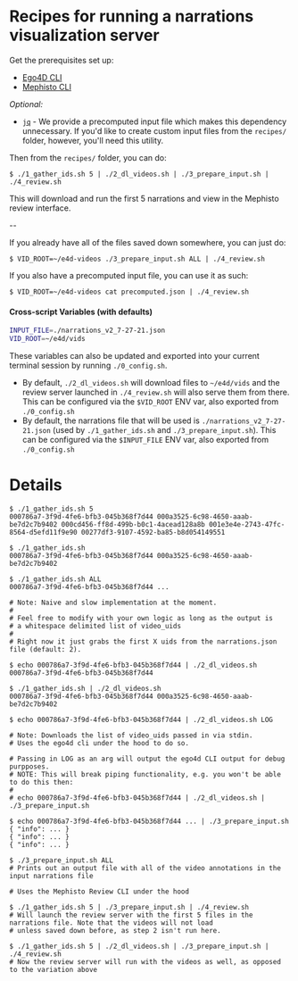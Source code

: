 # Recipes for running a narrations visualization server

Get the prerequisites set up:

- [Ego4D CLI](https://github.com/facebookresearch/Ego4D/tree/master/ego4d/cli)
- [Mephisto CLI](https://github.com/facebookresearch/mephisto/blob/main/docs/quickstart.md)

_Optional:_

- [`jq`](https://stedolan.github.io/jq/download/) - We provide a precomputed input file which makes this dependency unnecessary. If you'd like to create custom input files from the `recipes/` folder, however, you'll need this utility.

Then from the `recipes/` folder, you can do:

```console
$ ./1_gather_ids.sh 5 | ./2_dl_videos.sh | ./3_prepare_input.sh | ./4_review.sh
```

This will download and run the first 5 narrations and view in the Mephisto review interface.

--

If you already have all of the files saved down somewhere, you can just do:

```shell
$ VID_ROOT=~/e4d-videos ./3_prepare_input.sh ALL | ./4_review.sh
```

If you also have a precomputed input file, you can use it as such:

```shell
$ VID_ROOT=~/e4d-videos cat precomputed.json | ./4_review.sh
```

#### Cross-script Variables (with defaults)

```bash
INPUT_FILE=./narrations_v2_7-27-21.json
VID_ROOT=~/e4d/vids
```

These variables can also be updated and exported into your current terminal session by running `./0_config.sh`.

- By default, `./2_dl_videos.sh` will download files to `~/e4d/vids` and the review server launched in `./4_review.sh` will also serve them from there. This can be configured via the `$VID_ROOT` ENV var, also exported from `./0_config.sh`
- By default, the narrations file that will be used is `./narrations_v2_7-27-21.json` (used by `./1_gather_ids.sh` and `./3_prepare_input.sh`). This can be configured via the `$INPUT_FILE` ENV var, also exported from `./0_config.sh`

# Details

```console
$ ./1_gather_ids.sh 5
000786a7-3f9d-4fe6-bfb3-045b368f7d44 000a3525-6c98-4650-aaab-be7d2c7b9402 000cd456-ff8d-499b-b0c1-4acead128a8b 001e3e4e-2743-47fc-8564-d5efd11f9e90 00277df3-9107-4592-ba85-b8d054149551

$ ./1_gather_ids.sh
000786a7-3f9d-4fe6-bfb3-045b368f7d44 000a3525-6c98-4650-aaab-be7d2c7b9402

$ ./1_gather_ids.sh ALL
000786a7-3f9d-4fe6-bfb3-045b368f7d44 ...

# Note: Naive and slow implementation at the moment.
#
# Feel free to modify with your own logic as long as the output is
# a whitespace delimited list of video_uids
#
# Right now it just grabs the first X uids from the narrations.json file (default: 2).
```

```console
$ echo 000786a7-3f9d-4fe6-bfb3-045b368f7d44 | ./2_dl_videos.sh
000786a7-3f9d-4fe6-bfb3-045b368f7d44

$ ./1_gather_ids.sh | ./2_dl_videos.sh
000786a7-3f9d-4fe6-bfb3-045b368f7d44 000a3525-6c98-4650-aaab-be7d2c7b9402

$ echo 000786a7-3f9d-4fe6-bfb3-045b368f7d44 | ./2_dl_videos.sh LOG

# Note: Downloads the list of video_uids passed in via stdin.
# Uses the ego4d cli under the hood to do so.

# Passing in LOG as an arg will output the ego4d CLI output for debug purpposes.
# NOTE: This will break piping functionality, e.g. you won't be able to do this then:
#
# echo 000786a7-3f9d-4fe6-bfb3-045b368f7d44 | ./2_dl_videos.sh | ./3_prepare_input.sh
```

```console
$ echo 000786a7-3f9d-4fe6-bfb3-045b368f7d44 ... | ./3_prepare_input.sh
{ "info": ... }
{ "info": ... }
{ "info": ... }

$ ./3_prepare_input.sh ALL
# Prints out an output file with all of the video annotations in the input narrations file
```

```console
# Uses the Mephisto Review CLI under the hood

$ ./1_gather_ids.sh 5 | ./3_prepare_input.sh | ./4_review.sh
# Will launch the review server with the first 5 files in the narrations file. Note that the videos will not load
# unless saved down before, as step 2 isn't run here.

$ ./1_gather_ids.sh 5 | ./2_dl_videos.sh | ./3_prepare_input.sh | ./4_review.sh
# Now the review server will run with the videos as well, as opposed to the variation above
```
